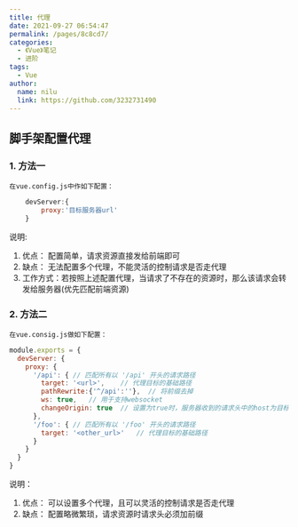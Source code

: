 ```yaml
---
title: 代理
date: 2021-09-27 06:54:47
permalink: /pages/8c8cd7/
categories:
  - 《Vue》笔记
  - 进阶
tags:
  - Vue
author:
  name: nilu
  link: https://github.com/3232731490
---
```


## 脚手架配置代理

### 1. 方法一

    在vue.config.js中作如下配置：

```javascript
    devServer:{
        proxy:'目标服务器url'
    }
```

说明:

1. 优点： 配置简单，请求资源直接发给前端即可
2. 缺点： 无法配置多个代理，不能灵活的控制请求是否走代理
3. 工作方式：若按照上述配置代理，当请求了不存在的资源时，那么该请求会转发给服务器(优先匹配前端资源)

### 2. 方法二

    在vue.consig.js做如下配置：

```javascript
module.exports = {
  devServer: {
    proxy: {
      '/api': { // 匹配所有以 '/api' 开头的请求路径
        target: '<url>',    // 代理目标的基础路径
        pathRewrite:{'^/api':''},  // 将前缀去掉
        ws: true,   // 用于支持websocket 
        changeOrigin: true  // 设置为true时，服务器收到的请求头中的host为目标服务器的host
      },
      '/foo': { // 匹配所有以 '/foo' 开头的请求路径
        target: '<other_url>'   // 代理目标的基础路径
      }
    }
  }
}
```

说明：

1. 优点： 可以设置多个代理，且可以灵活的控制请求是否走代理
2. 缺点： 配置略微繁琐，请求资源时请求头必须加前缀